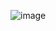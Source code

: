![image](https://user-images.githubusercontent.com/79536194/222679514-60c4ebd8-e786-4794-a6e4-3980a4a63b48.png)
